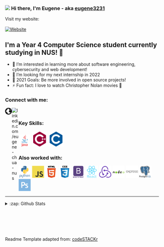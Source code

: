 ### <img src="https://emojis.slackmojis.com/emojis/images/1531849430/4246/blob-sunglasses.gif?1531849430" width="30"/> Hi there, I'm Eugene - aka [eugene3231][website]

Visit my website:
<br/><br/>
[![Website](https://img.shields.io/website?label=eugene3231.netlify.app&style=for-the-badge&url=https%3A%2F%2Feugene3231.netlify.app)](https://eugene3231.netlify.app)

## I'm a Year 4 Computer Science student currently studying in NUS! 👋

- 🔭 I’m interested in learning more about software engineering, cybersecurity and web development! 
- 👯 I’m looking for my next internship in 2022
- 🥅 2021 Goals: Be more involved in open source projects! 
- ⚡ Fun fact: I love to watch Christopher Nolan movies 🤣

### Connect with me:

[<img align="left" alt="eugene3231.netlify.app" width="22px" src="https://raw.githubusercontent.com/iconic/open-iconic/master/svg/globe.svg" />][website]
[<img align="left" alt="linkedin.com/eugene-chua-nus" width="22px" src="https://cdn.jsdelivr.net/npm/simple-icons@v3/icons/linkedin.svg" />][linkedin]

<br />


### Key Skills:
<p align="left">
  
<img alt="java" src="https://raw.githubusercontent.com/devicons/devicon/master/icons/java/java-original-wordmark.svg"  width="40" height="40"/>
<img alt="cplusplus"src="https://raw.githubusercontent.com/devicons/devicon/master/icons/cplusplus/cplusplus-plain.svg" width="50" height="50"/>
<img alt="c" src="https://raw.githubusercontent.com/devicons/devicon/master/icons/c/c-plain.svg"  width="50" height="50"/>

### Also worked with:
<p align="left">
  
<img alt="python" src="https://raw.githubusercontent.com/devicons/devicon/master/icons/python/python-original-wordmark.svg"  width="40" height="40"/>
<img alt="javascript" src="https://raw.githubusercontent.com/devicons/devicon/master/icons/javascript/javascript-original.svg"  width="40" height="40"/>
<img alt="html5" src="https://raw.githubusercontent.com/devicons/devicon/master//icons/html5/html5-original-wordmark.svg"  width="40" height="40"/>
<img alt="css3" src="https://raw.githubusercontent.com/devicons/devicon/master/icons/css3/css3-original-wordmark.svg"  width="40" height="40"/>
<img alt="bootstrap" src="https://raw.githubusercontent.com/devicons/devicon/master/icons/bootstrap/bootstrap-plain-wordmark.svg"  width="40" height="40"/>
<img alt="react" src="https://raw.githubusercontent.com/devicons/devicon/master/icons/react/react-original-wordmark.svg"  width="40" height="40"/>
<img alt="redux" src="https://raw.githubusercontent.com/devicons/devicon/master/icons/redux/redux-original.svg"  width="40" height="40"/>
<img alt="nodejs" src="https://raw.githubusercontent.com/devicons/devicon/master/icons/nodejs/nodejs-original-wordmark.svg" width="40" height="40"/>
<img alt="expressjs" src="https://raw.githubusercontent.com/devicons/devicon/master/icons/express/express-original-wordmark.svg"  width="40" height="40"/>
<img alt="postgresql" src="https://raw.githubusercontent.com/devicons/devicon/master/icons/postgresql/postgresql-original-wordmark.svg"  width="40" height="40"/>

<img alt="photoshop" src="https://raw.githubusercontent.com/devicons/devicon/master/icons/photoshop/photoshop-plain.svg"  width="40" height="40"/>
</p>

---

<details>
  <summary>:zap: Github Stats</summary>
  <img alt="Eugene's Github Stats" src="https://github-readme-stats.vercel.app/api?username=eugene3231" />
</details>

</br>
</br>
</br>
</br>
</br>

Readme Template adapted from: [codeSTACKr](https://github.com/codeSTACKr)

[website]: https://eugene3231.netlify.app
[linkedin]: https://linkedin.com/in/eugene-chua-nus
